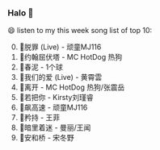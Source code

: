 

### Halo 👋

😄 listen to my this week song list of top 10:

0. 🌈脱罪 (Live) - 顽童MJ116
1. 🌈约翰屈伏塔 - MC HotDog 热狗
2. 🌈春泥 - 1个球
3. 🌈我们的爱 (Live) - 黄霄雲
4. 🌈离开 - MC HotDog 热狗/张震岳
5. 🌈若把你 - Kirsty刘瑾睿
6. 🌈飙高速 - 顽童MJ116
7. 🌈矜持 - 王菲
8. 🌈暗里着迷 - 曼丽/王闻
9. 🌈安和桥 - 宋冬野

